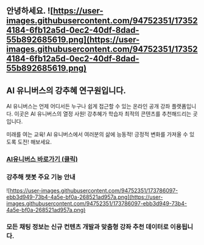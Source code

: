 

## 안녕하세요.  ![https://user-images.githubusercontent.com/94752351/173524184-6fb12a5d-0ec2-40df-8dad-55b892685619.png](https://user-images.githubusercontent.com/94752351/173524184-6fb12a5d-0ec2-40df-8dad-55b892685619.png) 
## AI 유니버스의 강추혜 연구원입니다.


AI 유니버스는 언제 어디서든 누구나 쉽게 접근할 수 있는 온라인 공개 강좌 플랫폼입니다. 이곳은 AI 유니버스의 열정 사원! 강추혜가 학습자 최적의 콘텐츠를 추천해드리는 곳입니다. 

미래를 여는 교육! AI 유니버스에서 여러분의 삶에 능동적! 긍정적 변화를 가져올 수 있도록 도전! 해보세요. 


### [AI유니버스 바로가기 (클릭) ](http://www.aiuniverse.co.kr)


### 강추해 챗봇 주요 기능 안내 

![https://user-images.githubusercontent.com/94752351/173786097-ebb3d949-73b4-4a5e-bf0a-268521ad957a.png](https://user-images.githubusercontent.com/94752351/173786097-ebb3d949-73b4-4a5e-bf0a-268521ad957a.png) 


### 모든 채팅 정보는 신규 컨텐츠 개발과 맞춤형 강좌 추천 데이터로 이용됩니다.  

